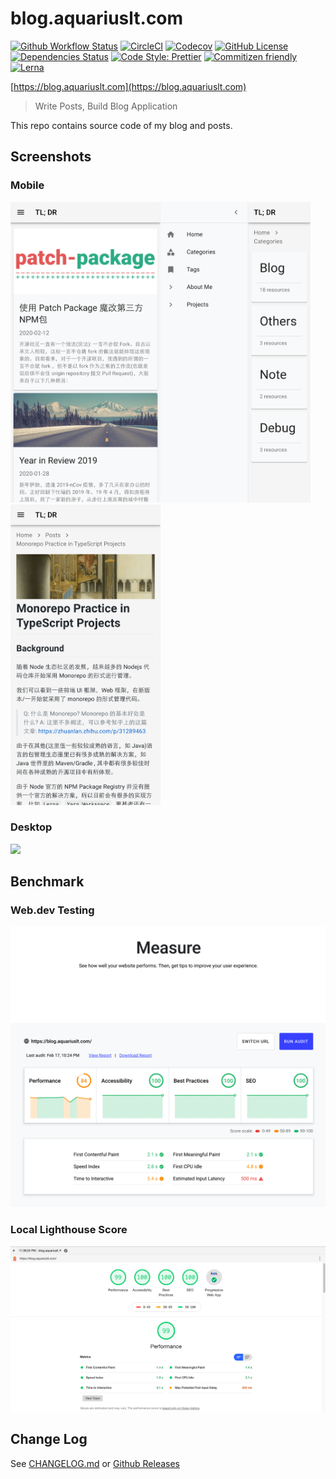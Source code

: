# blog.aquariuslt.com

[![Github Workflow Status](https://github.com/aquariuslt/blog/workflows/build/badge.svg)](https://github.com/aquariuslt/blog/actions) [![CircleCI](https://circleci.com/gh/aquariuslt/blog.svg?style=svg)](https://circleci.com/gh/aquariuslt/blog) [![Codecov](https://codecov.io/gh/aquariuslt/blog/branch/master/graph/badge.svg)](https://codecov.io/gh/aquariuslt/blog) [![GitHub License](https://img.shields.io/github/license/aquariuslt/blog.svg)](https://github.com/aquariuslt/blog/blob/master/LICENSE) [![Dependencies Status](https://david-dm.org/aquariuslt/blog/status.svg)](https://david-dm.org/aquariuslt/blog) [![Code Style: Prettier](https://img.shields.io/badge/code_style-prettier-ff69b4.svg)](https://github.com/prettier/prettier) [![Commitizen friendly](https://img.shields.io/badge/commitizen-friendly-brightgreen.svg)](http://commitizen.github.io/cz-cli/) [![Lerna](https://img.shields.io/badge/maintained%20with-lerna-cc00ff.svg)](https://lerna.js.org/)

[https://blog.aquariuslt.com](https://blog.aquariuslt.com)

> Write Posts, Build Blog Application

This repo contains source code of my blog and posts.

## Screenshots

### Mobile

<img alt="mobile-home" src="./docs/images/screenshot-mobile-home.png" width="240"/><img alt="mobile-category" src="./docs/images/screenshot-mobile-category.png" width="240"/><img alt="mobile-detail" src="./docs/images/screenshot-mobile-detail.png" width="240" />

### Desktop

![](./docs/images/screenshots-desktop-detail.png)

## Benchmark

### Web.dev Testing

![](./docs/images/web-dot-dev-benchmark.png)

### Local Lighthouse Score

![](./docs/images/lighthouse-result.png)

## Change Log

See [CHANGELOG.md](./CHANGELOG.md) or [Github Releases](https://github.com/aquariuslt/blog/releases)
